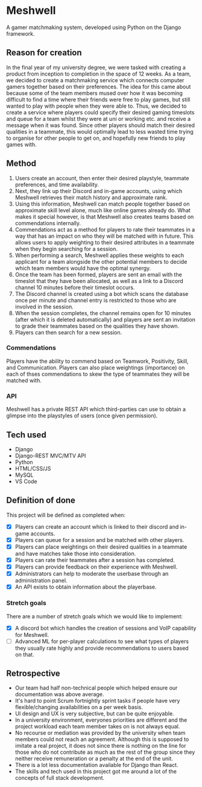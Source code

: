 # Meshwell
A gamer matchmaking system, developed using Python on the Django framework.

## Reason for creation
In the final year of my university degree, we were tasked with creating a product from inception to completion in the space of 12 weeks. As a team, we decided to create a matchmaking service which connects computer gamers together based on their preferences. The idea for this came about because some of the team members mused over how it was becoming difficult to find a time where their friends were free to play games, but still wanted to play with people when they were able to. Thus, we decided to create a service where players could specify their desired gaming timeslots and queue for a team whilst they were at uni or working etc. and receive a message when it was found. Since other players should match their desired qualities in a teammate, this would optimally lead to less wasted time trying to organise for other people to get on, and hopefully new friends to play games with.

## Method
1. Users create an account, then enter their desired playstyle, teammate preferences, and time availability.
2. Next, they link up their Discord and in-game accounts, using which Meshwell retrieves their match history and approximate rank. 
3. Using this information, Meshwell can match people together based on approximate skill level alone, much like online games already do. What makes it special however, is that Meshwell also creates teams based on commendations internally. 
4. Commendations act as a method for players to rate their teammates in a way that has an impact on who they will be matched with in future. This allows users to apply weighting to their desired attributes in a teammate when they begin searching for a session. 
5. When performing a search, Meshwell applies these weights to each applicant for a team alongside the other potential members to decide which team members would have the optimal synergy. 
6. Once the team has been formed, players are sent an email with the timeslot that they have been allocated, as well as a link to a Discord channel 10 minutes before their timeslot occurs. 
7. The Discord channel is created using a bot which scans the database once per minute and channel entry is restricted to those who are involved in the session. 
8. When the session completes, the channel remains open for 10 minutes (after which it is deleted automatically) and players are sent an invitation to grade their teammates based on the qualities they have shown. 
9. Players can then search for a new session.  

### Commendations
Players have the ability to commend based on Teamwork, Positivity, Skill, and Communication. Players can also place weightings (importance) on each of thses commendations to skew the type of teammates they will be matched with.  

### API
Meshwell has a private REST API which third-parties can use to obtain a glimpse into the playstyles of users (once given permission).

## Tech used
- Django
- Django-REST MVC/MTV API
- Python
- HTML/CSS/JS
- MySQL
- VS Code

## Definition of done
This project will be defined as completed when:
- [x] Players can create an account which is linked to their discord and in-game accounts.
- [x] Players can queue for a session and be matched with other players.
- [x] Players can place weightings on their desired qualities in a teammate and have matches take those into consideration.
- [x] Players can rate their teammates after a session has completed.
- [x] Players can provide feedback on their experience with Meshwell.
- [x] Administrators can help to moderate the userbase through an administration panel.
- [x] An API exists to obtain information about the playerbase.

### Stretch goals
There are a number of stretch goals which we would like to implement:
- [x] A discord bot which handles the creation of sessions and VoIP capability for Meshwell.
- [ ] Advanced ML for per-player calculations to see what types of players they usually rate highly and provide recommendations to users based on that.

## Retrospective
- Our team had half non-technical people which helped ensure our documentation was above average.
- It's hard to point Scrum fortnightly sprint tasks if people have very flexible/changing availabilities on a per week basis.
- UI design and UX is very subjective, but can be quite enjoyable.
- In a university environment, everyones priorities are different and the project workload each team member takes on is not always equal.
- No recourse or mediation was provided by the university when team members could not reach an agreement. Although this is supposed to imitate a real project, it does not since there is nothing on the line for those who do not contribute as much as the rest of the group since they neither receive remuneration or a penalty at the end of the unit.
- There is a lot less documentation available for Django than React.
- The skills and tech used in this project got me around a lot of the concepts of full stack development.